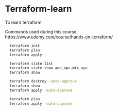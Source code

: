 # Terraform-learn
To learn terraform 

Commands used during this course, https://www.udemy.com/course/hands-on-terraform/
```sh 
  terraform init
  terraform plan
  terraform apply

  terraform state list
  terraform state show aws_vpc.mtc_vpc
  terraform show

  terraform destroy -auto-approve
  terraform show
  terraform apply -auto-approve

  terraform plan
  terraform apply -auto-approve
```